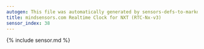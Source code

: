 ```yaml
---
autogen: This file was automatically generated by sensors-defs-to-markdown.py
title: mindsensors.com Realtime Clock for NXT (RTC-Nx-v3)
sensor_index: 38
---
```


{% include sensor.md %}
